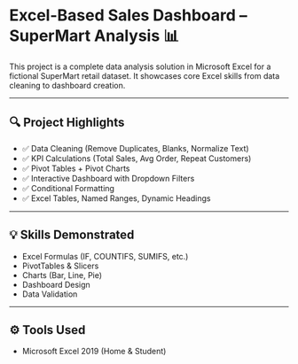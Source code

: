 # Excel-Based Sales Dashboard – SuperMart Analysis 📊

This project is a complete data analysis solution in Microsoft Excel for a fictional SuperMart retail dataset. It showcases core Excel skills from data cleaning to dashboard creation.

---

## 🔍 Project Highlights

- ✅ Data Cleaning (Remove Duplicates, Blanks, Normalize Text)
- ✅ KPI Calculations (Total Sales, Avg Order, Repeat Customers)
- ✅ Pivot Tables + Pivot Charts
- ✅ Interactive Dashboard with Dropdown Filters
- ✅ Conditional Formatting
- ✅ Excel Tables, Named Ranges, Dynamic Headings

---

## 💡 Skills Demonstrated

- Excel Formulas (IF, COUNTIFS, SUMIFS, etc.)
- PivotTables & Slicers
- Charts (Bar, Line, Pie)
- Dashboard Design
- Data Validation

---

## ⚙️ Tools Used

- Microsoft Excel 2019 (Home & Student)

